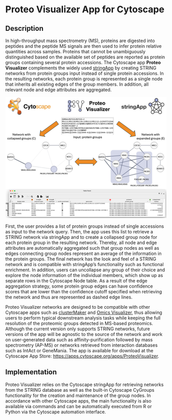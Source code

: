# Proteo Visualizer App for Cytoscape

## Description

In high-throughput mass spectrometry (MS), proteins are digested into peptides and the peptide MS signals are then used to infer protein relative quantities across samples. Proteins that cannot be unambiguously distinguished based on the available set of peptides are reported as protein groups containing several protein accessions. The Cytoscape app **Proteo Visualizer** complements the widely used [stringApp](https://apps.cytoscape.org/apps/stringApp) by creating STRING networks from protein groups input instead of single protein accessions. In the resulting networks, each protein group is represented as a single node that inherits all existing edges of the group members. In addition, all relevant node and edge attributes are aggregated. 

![app_overview](/figures/Fig_App_Overview.png)

First, the user provides a list of protein groups instead of single accessions as input to the network query. Then, the app uses this list to retrieve a STRING network via stringApp and to create a collapsed group node for each protein group in the resulting network. Thereby, all node and edge attributes are automatically aggregated such that group nodes as well as edges connecting group nodes represent an average of the information in the protein groups. The final network has the look and feel of a STRING network and is compatible with stringApp’s functionality such as functional enrichment. In addition, users can uncollapse any group of their choice and explore the node information of the individual members, which show up as separate rows in the Cytoscape Node table. As a result of the edge aggregation strategy, some protein group edges can have confidence scores that are lower than the confidence cutoff specified when retrieving the network and thus are represented as dashed edge lines. 

Proteo Visualizer networks are designed to be compatible with other Cytoscape apps such as [clusterMaker](https://apps.cytoscape.org/apps/clustermaker2) and [Omics Visualizer](https://apps.cytoscape.org/apps/OmicsVisualizer), thus allowing users to perform typical downstream analysis tasks while keeping the full resolution of the proteomic groups detected in MS-based proteomics. Although the current version only supports STRING networks, future versions of the app will be agnostic to the source of the network and work on user-generated data such as affinity-purification followed by mass spectrometry (AP-MS) or networks retrieved from interaction databases such as IntAct or GeneMania. The app is available for download at the Cytoscape App Store: https://apps.cytoscape.org/apps/ProteoVisualizer.

## Implementation

Proteo Visualizer relies on the Cytoscape stringApp for retrieving networks from the STRING database as well as the built-in Cytoscape CyGroups functionality for the creation and maintenance of the group nodes. In accordance with other Cytoscape apps, the main functionality is also available via commands and can be automatically executed from R or Python via the Cytoscape automation interface.
